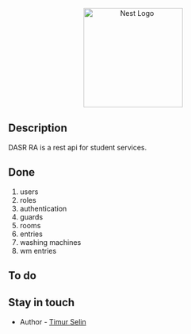 <p align="center">
  <a href="http://nestjs.com/" target="blank"><img src="https://mipt.ru/docs/download.php?code=logo_fakt" width="200" alt="Nest Logo" /></a>
</p>

## Description

DASR RA is a rest api for student services.

## Done
1. users
2. roles
3. authentication
4. guards
5. rooms
6. entries
7. washing machines
8. wm entries

## To do

## Stay in touch

- Author - [Timur Selin](https://vk.com/tiruum)
